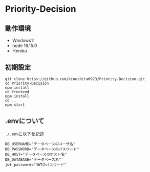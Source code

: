 # Priority-Decision
## 動作環境
- Windows11
- node 16.15.0
- Heroku

## 初期設定
```
git clone https://github.com/kinoshita0923/Priority-Decision.git
cd Priority-Decision
npm install
cd frontend
npm install
cd ..
npm start
```

## .envについて
`./.env`に以下を記述
```
DB_USERNAME="データベースのユーザ名"
DB_PASSWORD="データベースのパスワード"
DB_HOST="データベースのホスト名"
DB_DATABASE="データベース名"
jwt_password="JWTのパスワード"
```